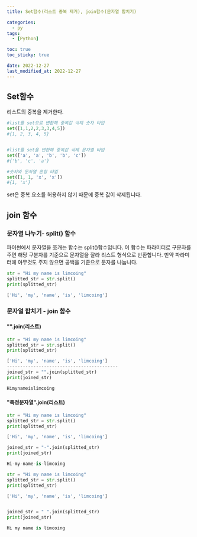 ```yaml
---
title: Set함수(리스트 중복 제거), join함수(문자열 합치기)

categories: 
  - py
tags:
  - [Python]

toc: true
toc_sticky: true

date: 2022-12-27
last_modified_at: 2022-12-27 
---
```


## Set함수
리스트의 중복을 제거한다.

```python
#list를 set으로 변환해 중복값 삭제 숫자 타입
set([1,1,2,2,3,3,4,5])
#{1, 2, 3, 4, 5}


#list를 set을 변환해 중복값 삭제 문자열 타입
set(['a', 'a', 'b', 'b', 'c'])
#{'b', 'c', 'a'}

#숫자와 문자열 혼합 타입
set([1, 1, 'x', 'x'])
#{1, 'x'}
```
set은 중복 요소를 허용하지 않기 때문에 중복 값이 삭제됩니다.

## join 함수
### 문자열 나누기- split() 함수

파이썬에서 문자열을 쪼개는 함수는 split()함수입니다. 이 함수는 파라미터로 구분자를 주면 해당 구분자를 기준으로 문자열을 잘라 리스트 형식으로 반환합니다. 
만약 파라미터에 아무것도 주지 않으면 공백을 기준으로 문자를 나눕니다. 
```python
str = "Hi my name is limcoing" 
splitted_str = str.split() 
print(splitted_str) 

['Hi', 'my', 'name', 'is', 'limcoing']
```

### 문자열 합치기 - join 함수

#### "".join(리스트)  
```python
str = "Hi my name is limcoing" 
splitted_str = str.split() 
print(splitted_str) 

['Hi', 'my', 'name', 'is', 'limcoing'] 
------------------------------------------
joined_str = "".join(splitted_str) 
print(joined_str) 

Himynameislimcoing 
```

#### "특정문자열".join(리스트)

```python
str = "Hi my name is limcoing" 
splitted_str = str.split() 
print(splitted_str) 

['Hi', 'my', 'name', 'is', 'limcoing'] 

joined_str = "-".join(splitted_str) 
print(joined_str) 

Hi-my-name-is-limcoing 
```

```python
str = "Hi my name is limcoing" 
splitted_str = str.split() 
print(splitted_str) 

['Hi', 'my', 'name', 'is', 'limcoing'] 


joined_str = " ".join(splitted_str) 
print(joined_str) 

Hi my name is limcoing
```
